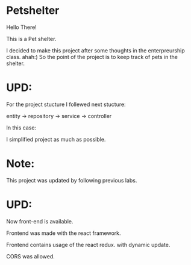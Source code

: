 # Petshelter
 
Hello There!

This is a Pet shelter.

I decided to make this project after some thoughts in the enterpreurship class. ahah:)
So the point of the project is to keep track of pets in the shelter.

# UPD:
For the project stucture I follewed next stucture:

entity -> repository -> service -> controller

In this case:

I simplified project as much as possible.



# Note:
This project was updated by following previous labs.


# UPD:

Now front-end is available.

Frontend was made with the react framework.

Frontend contains usage of the react redux. with dynamic update.


CORS was allowed.





